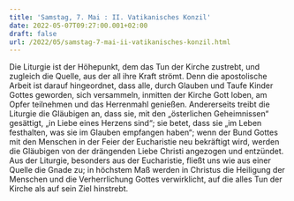 ```yaml
---
title: 'Samstag, 7. Mai : II. Vatikanisches Konzil'
date: 2022-05-07T09:27:00.001+02:00
draft: false
url: /2022/05/samstag-7-mai-ii-vatikanisches-konzil.html
---
```


Die Liturgie ist der Höhepunkt, dem das Tun der Kirche zustrebt, und zugleich die Quelle, aus der all ihre Kraft strömt. Denn die apostolische Arbeit ist darauf hingeordnet, dass alle, durch Glauben und Taufe Kinder Gottes geworden, sich versammeln, inmitten der Kirche Gott loben, am Opfer teilnehmen und das Herrenmahl genießen. Andererseits treibt die Liturgie die Gläubigen an, dass sie, mit den „österlichen Geheimnissen“ gesättigt, „in Liebe eines Herzens sind“; sie betet, dass sie „im Leben festhalten, was sie im Glauben empfangen haben“; wenn der Bund Gottes mit den Menschen in der Feier der Eucharistie neu bekräftigt wird, werden die Gläubigen von der drängenden Liebe Christi angezogen und entzündet. Aus der Liturgie, besonders aus der Eucharistie, fließt uns wie aus einer Quelle die Gnade zu; in höchstem Maß werden in Christus die Heiligung der Menschen und die Verherrlichung Gottes verwirklicht, auf die alles Tun der Kirche als auf sein Ziel hinstrebt.